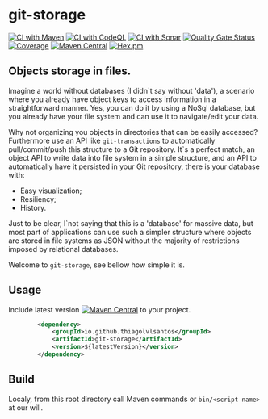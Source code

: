 # git-storage

[![CI with Maven](https://github.com/thiagolvlsantos/git-storage/actions/workflows/maven.yml/badge.svg)](https://github.com/thiagolvlsantos/git-storage/actions/workflows/maven.yml)
[![CI with CodeQL](https://github.com/thiagolvlsantos/git-storage/actions/workflows/codeql.yml/badge.svg)](https://github.com/thiagolvlsantos/git-storage/actions/workflows/codeql.yml)
[![CI with Sonar](https://github.com/thiagolvlsantos/git-storage/actions/workflows/sonar.yml/badge.svg)](https://github.com/thiagolvlsantos/git-storage/actions/workflows/sonar.yml)
[![Quality Gate Status](https://sonarcloud.io/api/project_badges/measure?project=thiagolvlsantos_git-storage&metric=alert_status)](https://sonarcloud.io/dashboard?id=thiagolvlsantos_git-storage)
[![Coverage](https://sonarcloud.io/api/project_badges/measure?project=thiagolvlsantos_git-storage&metric=coverage)](https://sonarcloud.io/dashboard?id=thiagolvlsantos_git-storage)
[![Maven Central](https://maven-badges.herokuapp.com/maven-central/io.github.thiagolvlsantos/git-storage/badge.svg)](https://repo1.maven.org/maven2/io/github/thiagolvlsantos/git-storage/)
[![Hex.pm](https://img.shields.io/hexpm/l/plug.svg)](http://www.apache.org/licenses/LICENSE-2.0)


## Objects storage in files.

Imagine a world without databases (I didn`t say without 'data'), a scenario where you already have object keys to access information in a straightforward manner. Yes, you can do it by using a NoSql database, but you already have your file system and can use it to navigate/edit your data. 

Why not organizing you objects in directories that can be easily accessed? Furthermore use an API like ``git-transactions`` to automatically pull/commit/push this structure to a Git repository. It`s a perfect match, an object API to write data into file system in a simple structure, and an API to automatically have it persisted in your Git repository, there is your database with:
- Easy visualization;
- Resiliency;
- History.

Just to be clear, I`not saying that this is a 'database' for massive data, but most part of applications can use such a simpler structure where objects are stored in file systems as JSON without the majority of restrictions imposed by relational databases.

Welcome to ``git-storage``, see bellow how simple it is.

## Usage

Include latest version [![Maven Central](https://maven-badges.herokuapp.com/maven-central/io.github.thiagolvlsantos/git-storage/badge.svg)](https://repo1.maven.org/maven2/io/github/thiagolvlsantos/git-storage/) to your project.

```xml
		<dependency>
			<groupId>io.github.thiagolvlsantos</groupId>
			<artifactId>git-storage</artifactId>
			<version>${latestVersion}</version>
		</dependency>
```

## Build

Localy, from this root directory call Maven commands or `bin/<script name>` at our will.
